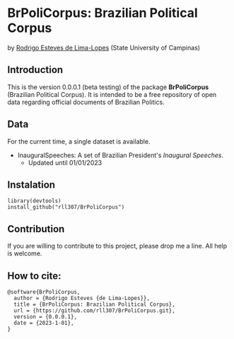 # BrPoliCorpus: Brazilian Political Corpus

by [Rodrigo Esteves de Lima-Lopes](mailto:rll307@unicamp.br) (State University of Campinas)

## Introduction

This is the version 0.0.0.1 (beta testing) of the package **BrPoliCorpus** (Brazilian Political Corpus). It is intended to be a free repository of open data regarding official documents of Brazilian Politics.

## Data

For the current time, a single dataset is available.

-   InauguralSpeeches: A set of Brazilian President's *Inaugural Speeches*.
    -   Updated until 01/01/2023

## Instalation

    library(devtools)
    install_github("rll307/BrPoliCorpus")

## Contribution

If you are willing to contribute to this project, please drop me a line. All help is welcome.

## How to cite:

    @software{BrPoliCorpus,
      author = {Rodrigo Esteves {de Lima-Lopes}},
      title = {BrPoliCorpus: Brazilian Political Corpus},
      url = {https://github.com/rll307/BrPoliCorpus.git},
      version = {0.0.0.1},
      date = {2023-1-01},
    }
